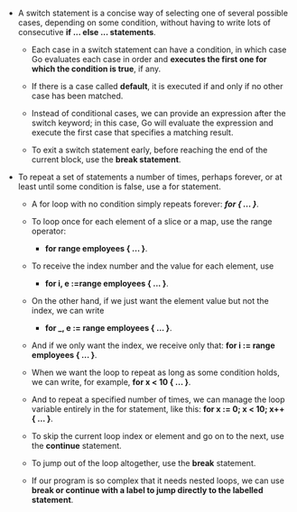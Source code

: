 - A switch statement is a concise way of selecting one of several possible cases, depending on some condition, without having to write lots of consecutive **if ... else ... statements**.

  - Each case in a switch statement can have a condition, in which case Go evaluates each case in order and **executes the first one for which the condition is true**, if any.

  - If there is a case called **default**, it is executed if and only if no other case has been matched.

  - Instead of conditional cases, we can provide an expression after the switch keyword; in this case, Go will evaluate the expression and execute the first case that specifies a matching result.

  - To exit a switch statement early, before reaching the end of the current block, use the **break statement**.
  
- To repeat a set of statements a number of times, perhaps forever, or at least until some condition is false, use a for statement.
  
  - A for loop with no condition simply repeats forever: ***for { ... }***.

  - To loop once for each element of a slice or a map, use the range operator: 
    
    - **for range employees { ... }**.

  - To receive the index number and the value for each element, use 
    
    - **for i, e :=range employees { ... }**.
  - On the other hand, if we just want the element value but not the index, we can write 
    
    - **for _, e := range employees { ... }**.
    
  - And if we only want the index, we receive only that: **for i := range employees { ... }**.

  - When we want the loop to repeat as long as some condition holds, we can write, for example, **for x < 10 { ... }**.

  - And to repeat a specified number of times, we can manage the loop variable entirely in the for statement, like this: **for x := 0; x < 10; x++ { ... }**.

  - To skip the current loop index or element and go on to the next, use the **continue** statement.

  - To jump out of the loop altogether, use the **break** statement.
    
  - If our program is so complex that it needs nested loops, we can use **break or continue
  with a label to jump directly to the labelled statement**.
